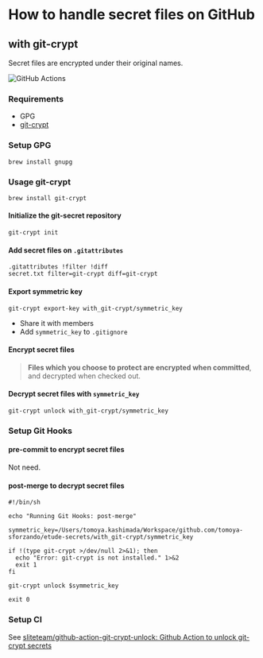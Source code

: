 # How to handle secret files on GitHub

## with git-crypt

Secret files are encrypted under their original names.

![GitHub Actions](https://user-images.githubusercontent.com/40506652/99023533-232fca00-25a8-11eb-84a1-ca669fa28643.png)

### Requirements

- GPG
- [git-crypt](https://github.com/AGWA/git-crypt)

### Setup GPG

`brew install gnupg`

### Usage git-crypt

`brew install git-crypt`

#### Initialize the git-secret repository

`git-crypt init`

#### Add secret files on `.gitattributes`

```Git Attributes
.gitattributes !filter !diff
secret.txt filter=git-crypt diff=git-crypt
```

#### Export symmetric key

`git-crypt export-key with_git-crypt/symmetric_key`

- Share it with members
- Add `symmetric_key` to `.gitignore`

#### Encrypt secret files

> **Files which you choose to protect are encrypted when committed**, and decrypted when checked out.

#### Decrypt secret files with `symmetric_key`

`git-crypt unlock with_git-crypt/symmetric_key`

### Setup Git Hooks

#### pre-commit to encrypt secret files

Not need.

#### post-merge to decrypt secret files

```Shell
#!/bin/sh

echo "Running Git Hooks: post-merge"

symmetric_key=/Users/tomoya.kashimada/Workspace/github.com/tomoya-sforzando/etude-secrets/with_git-crypt/symmetric_key

if !(type git-crypt >/dev/null 2>&1); then
  echo "Error: git-crypt is not installed." 1>&2
  exit 1
fi

git-crypt unlock $symmetric_key

exit 0
```

### Setup CI

See [sliteteam/github-action-git-crypt-unlock: Github Action to unlock git-crypt secrets](https://github.com/sliteteam/github-action-git-crypt-unlock)
